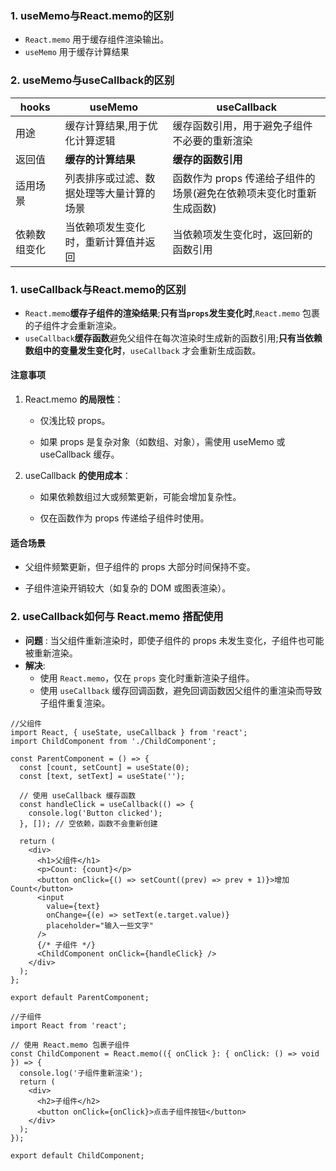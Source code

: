 ### 1. useMemo与React.memo的区别

- `React.memo` 用于缓存组件渲染输出。
- `useMemo` 用于缓存计算结果

### 2. useMemo与useCallback的区别

| hooks        | useMemo                                  | useCallback                                                  |
| ------------ | ---------------------------------------- | ------------------------------------------------------------ |
| 用途         | 缓存计算结果,用于优化计算逻辑            | 缓存函数引用，用于避免子组件不必要的重新渲染                 |
| 返回值       | **缓存的计算结果**                       | **缓存的函数引用**                                           |
| 适用场景     | 列表排序或过滤、数据处理等大量计算的场景 | 函数作为 props 传递给子组件的场景(避免在依赖项未变化时重新生成函数) |
| 依赖数组变化 | 当依赖项发生变化时，重新计算值并返回     | 当依赖项发生变化时，返回新的函数引用                         |

### 1. useCallback与React.memo的区别

- `React.memo`**缓存子组件的渲染结果**;**只有当`props`发生变化时**,`React.memo` 包裹的子组件才会重新渲染。
- `useCallback`**缓存函数**避免父组件在每次渲染时生成新的函数引用;**只有当依赖数组中的变量发生变化时**，`useCallback` 才会重新生成函数。 

#### 注意事项

1. React.memo **的局限性**：

   -  仅浅比较 props。

   -  如果 props 是复杂对象（如数组、对象），需使用 useMemo 或 useCallback 缓存。

2. useCallback **的使用成本**：

   - 如果依赖数组过大或频繁更新，可能会增加复杂性。

   - 仅在函数作为 props 传递给子组件时使用。

#### 适合场景

- 父组件频繁更新，但子组件的 props 大部分时间保持不变。

- 子组件渲染开销较大（如复杂的 DOM 或图表渲染）。

### 2. useCallback如何与 React.memo 搭配使用

- **问题** : 当父组件重新渲染时，即使子组件的 props 未发生变化，子组件也可能被重新渲染。
- **解决**:
  - 使用 `React.memo`，仅在 `props` 变化时重新渲染子组件。
  - 使用 `useCallback` 缓存回调函数，避免回调函数因父组件的重渲染而导致子组件重复渲染。

```tsx
//父组件
import React, { useState, useCallback } from 'react';
import ChildComponent from './ChildComponent';

const ParentComponent = () => {
  const [count, setCount] = useState(0);
  const [text, setText] = useState('');

  // 使用 useCallback 缓存函数
  const handleClick = useCallback(() => {
    console.log('Button clicked');
  }, []); // 空依赖，函数不会重新创建

  return (
    <div>
      <h1>父组件</h1>
      <p>Count: {count}</p>
      <button onClick={() => setCount((prev) => prev + 1)}>增加 Count</button>
      <input
        value={text}
        onChange={(e) => setText(e.target.value)}
        placeholder="输入一些文字"
      />
      {/* 子组件 */}
      <ChildComponent onClick={handleClick} />
    </div>
  );
};

export default ParentComponent;

//子组件
import React from 'react';

// 使用 React.memo 包裹子组件
const ChildComponent = React.memo(({ onClick }: { onClick: () => void }) => {
  console.log('子组件重新渲染');
  return (
    <div>
      <h2>子组件</h2>
      <button onClick={onClick}>点击子组件按钮</button>
    </div>
  );
});

export default ChildComponent;
```

